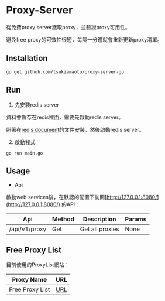 # Proxy-Server

從免費proxy server獲取proxy，並驗證proxy可用性。

避免free proxy的可效性很短，每隔一分鐘就會重新更新proxy清單。

## Installation

``` 
go get github.com/tsukiamaoto/proxy-server-go
```

## Run

1. 先安裝redis server

資料會暫存在redis裡面，需要先啟動redis server。

照著在[redis document](https://redis.io/docs/getting-started/installation/)的文件安裝，然後啟動redis server。

2. 啟動程式

``` 
go run main.go
```

## Usage

* Api

啟動web services後，在默認的配置下訪問[http://127.0.0.1:8080/](http://127.0.0.1:8080/) 的API：

| Api           | Method | Description     | Params |
|---------------|--------|-----------------|--------|
| /api/v1/proxy | Get    | Get all proxies | None   |


## Free Proxy List

目前使用的ProxyList網站：

| Proxy Name      | URL                                   |
|-----------------|---------------------------------------|
| Free Proxy List | [URL](https://free-proxy-list.net/)   |